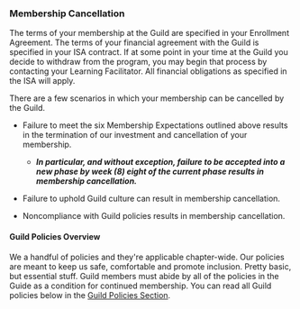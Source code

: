 ### **Membership Cancellation**

The terms of your membership at the Guild are specified in your Enrollment Agreement. The terms of your financial agreement with the Guild is specified in your ISA contract. If at some point in your time at the Guild you decide to withdraw from the program, you may begin that process by contacting your Learning Facilitator. All financial obligations as specified in the ISA will apply.

There are a few scenarios in which your membership can be cancelled by the Guild.

* Failure to meet the six Membership Expectations outlined above results in the termination of our investment and cancellation of your membership.

  * _**In particular, and without exception, failure to be accepted into a new phase by week \(8\) eight of the current phase results in membership cancellation.**_

* Failure to uphold Guild culture can result in membership cancellation.

* Noncompliance with Guild policies results in membership cancellation.



#### **Guild Policies Overview**

We a handful of policies and they're applicable chapter-wide. Our policies are meant to keep us safe, comfortable and promote inclusion. Pretty basic, but essential stuff. Guild members must abide by all of the policies in the Guide as a condition for continued membership. You can read all Guild policies below in the [Guild Policies Section](/Policies/README.md).



